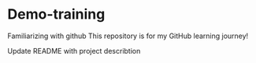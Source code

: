 # Demo-training
Familiarizing with github
This repository is for my GitHub learning journey!



Update README with project describtion
